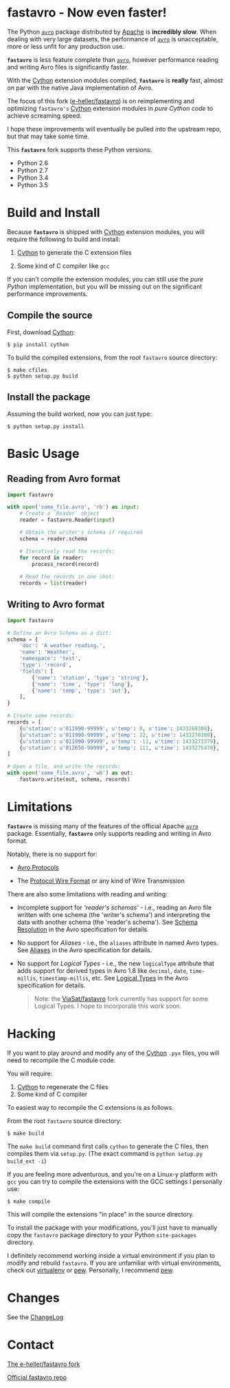 fastavro - Now even faster!
===========================

The Python [`avro`][avro_pypi] package distributed by 
[Apache][apache_avro] is **incredibly slow**. When dealing with very 
large datasets, the performance of [`avro`][avro_pypi] is unacceptable,
more or less unfit for any production use.

**`fastavro`** is less feature complete than [`avro`][avro_pypi], 
however performance reading and writing Avro files is significantly
faster.

With the [Cython][cython] extension modules compiled, **`fastavro`**
is **really** fast, almost on par with the native Java implementation
of Avro.

The focus of this fork ([e-heller/fastavro]) is on reimplementing and 
optimizing `fastavro's` [Cython][cython] extension modules in *pure
Cython code* to achieve screaming speed.

I hope these improvements will eventually be pulled into the upstream 
repo, but that may take some time.

This **`fastavro`** fork supports these Python versions:

* Python 2.6
* Python 2.7
* Python 3.4
* Python 3.5


[e-heller/fastavro]: https://github.com/e-heller/fastavro
[avro_pypi]: https://pypi.python.org/pypi/avro
[apache_avro]: http://avro.apache.org
[Cython]: http://cython.org


Build and Install
=================

Because **`fastavro`** is shipped with [Cython][cython] extension
modules, you will require the following to build and install:

1. [Cython][cython_pypi] to generate the C extension files

2. Some kind of C compiler like `gcc`

If you can't compile the extension modules, you can still use the
*pure Python* implementation, but you will be missing out on the
significant performance improvements.

Compile the source
------------------

First, download [Cython][cython_pypi]:

```shell
$ pip install cython
```

To build the compiled extensions, from the root `fastavro` source
directory:

```shell
$ make cfiles
$ python setup.py build
```

Install the package
-------------------

Assuming the build worked, now you can just type:

```shell
$ python setup.py install
```


Basic Usage
===========

Reading from Avro format
------------------------

```python
import fastavro

with open('some_file.avro', 'rb') as input:
    # Create a `Reader` object
    reader = fastavro.Reader(input)

    # Obtain the writer's schema if required
    schema = reader.schema

    # Iteratively read the records:
    for record in reader:
        process_record(record)
        
    # Read the records in one shot:
    records = list(reader)
```


Writing to Avro format
----------------------

```python
import fastavro

# Define an Avro Schema as a dict:
schema = {
    'doc': 'A weather reading.',
    'name': 'Weather',
    'namespace': 'test',
    'type': 'record',
    'fields': [
        {'name': 'station', 'type': 'string'},
        {'name': 'time', 'type': 'long'},
        {'name': 'temp', 'type': 'int'},
    ],
}

# Create some records:
records = [
    {u'station': u'011990-99999', u'temp': 0, u'time': 1433269388},
    {u'station': u'011990-99999', u'temp': 22, u'time': 1433270389},
    {u'station': u'011990-99999', u'temp': -11, u'time': 1433273379},
    {u'station': u'012650-99999', u'temp': 111, u'time': 1433275478},
]

# Open a file, and write the records:
with open('some_file.avro', 'wb') as out:
    fastavro.write(out, schema, records)
```


Limitations
===========

**`fastavro`** is missing many of the features of the official Apache
[`avro`][avro_pypi] package. Essentially, **`fastavro`** only supports
reading and writing in Avro format.

Notably, there is no support for:

* [Avro Protocols][spec_protocol]

* The [Protocol Wire Format][spec_wire_format] or any kind of Wire
  Transmission

There are also some limitations with reading and writing:

* Incomplete support for *'reader's schemas'* - i.e., reading an Avro
  file written with one schema (the 'writer's schema') and interpreting
  the data with another schema (the 'reader's schema').
  See [Schema Resolution][spec_schema_res] in the Avro specification
  for details.
  
* No support for *Aliases* - i.e., the `aliases` attribute in named 
  Avro types. See [Aliases][spec_aliases] in the Avro specification
  for details.
  
* No support for *Logical Types* - i.e., the new `logicalType` attribute
  that adds support for derived types in Avro 1.8 like `decimal`,
  `date`, `time-millis`, `timestamp-millis`, etc.
  See [Logical Types][spec_logical] in the Avro specification for
  details.
  > Note: the [ViaSat/fastavro] fork currently has support for some
  Logical Types. I hope to incorporate this work soon.


[spec_wire_format]: https://avro.apache.org/docs/current/spec.html#Protocol+Wire+Format
[spec_protocol]: https://avro.apache.org/docs/current/spec.html#Protocol+Declaration
[spec_schema_res]: https://avro.apache.org/docs/current/spec.html#Schema+Resolution
[spec_aliases]: https://avro.apache.org/docs/current/spec.html#Aliases
[spec_logical]: https://avro.apache.org/docs/current/spec.html#Logical+Types
[ViaSat/fastavro]: https://github.com/ViaSat/fastavro/


Hacking
=======

If you want to play around and modify any of the [Cython][cython]
`.pyx` files, you will need to recompile the C module code.

You will require:

1. [Cython][cython_pypi] to regenerate the C files
2. Some kind of C compiler

To easiest way to recompile the C extensions is as follows.

From the root `fastavro` source directory:

```shell
$ make build
```

The `make build` command first calls `cython` to generate the C files,
then compiles them via `setup.py`. (The exact command is
`python setup.py build_ext -i`)

If you are feeling more adventurous, and you're on a Linux-y platform
with `gcc` you can try to compile the extensions with the GCC settings
I personally use:

```shell
$ make compile
```

This will compile the extensions "in place" in the source directory.

To install the package with your modifications, you'll just have to 
manually copy the `fastavro` package directory to your Python
`site-packages` directory.

I definitely recommend working inside a virtual environment if you plan 
to modify and rebuild `fastavro`. If you are unfamiliar with virtual
environments, check out [virtualenv][venv] or [pew][pew].
Personally, I recommend [pew][pew].


[cython]: http://cython.org/
[cython_pypi]: https://pypi.python.org/pypi/Cython
[venv]: http://pypi.python.org/pypi/virtualenv
[pew]: https://pypi.python.org/pypi/pew
[distutils]: https://docs.python.org/2.7/extending/building.html


Changes
=======

See the [ChangeLog]

[ChangeLog]: https://github.com/e-heller/fastavro/blob/master/ChangeLog


Contact
=======

[The e-heller/fastavro fork](https://github.com/e-heller/fastavro/)

[Official fastavro repo](https://github.com/tebeka/fastavro)
